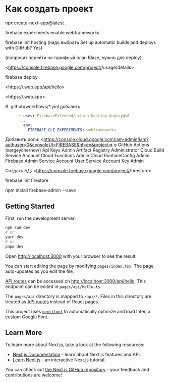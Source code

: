 
# Как создать проект

npx create-next-app@latest .

firebase experiments:enable webframeworks

firebase init hosting
(надо выбрать Set up automatic builds and deploys with GitHub? Yes)

(попросит перейти на тарифный план Blaze, нужно для deploy)

<https://console.firebase.google.com/project/<project-id>/usage/details>

firebase deploy

<https://<project-id>.web.app/api/hello>

<https://<project-id>.web.app>

В .github/workflows/*.yml добавить 
```yml
      - uses: FirebaseExtended/action-hosting-deploy@v0
      ...
        env:
          FIREBASE_CLI_EXPERIMENTS: webframeworks
```

Добавить роли:
<https://console.cloud.google.com/iam-admin/iam?authuser=0&consoleUI=FIREBASE&hl=en&project=<project-id>>
в GitHub Actions (sergeychernov/<project-id>)
Api Keys Admin
Artifact Registry Administrator
Cloud Build Service Account
Cloud Functions Admin
Cloud RuntimeConfig Admin
Firebase Admin
Service Account User
Service Account Key Admin

Создать БД:
<https://console.firebase.google.com/project/<project-id>/firestore>

firebase init firestore

npm install firebase-admin --save

## Getting Started

First, run the development server:

```bash
npm run dev
# or
yarn dev
# or
pnpm dev
```

Open [http://localhost:3000](http://localhost:3000) with your browser to see the result.

You can start editing the page by modifying `pages/index.tsx`. The page auto-updates as you edit the file.

[API routes](https://nextjs.org/docs/api-routes/introduction) can be accessed on [http://localhost:3000/api/hello](http://localhost:3000/api/hello). This endpoint can be edited in `pages/api/hello.ts`.

The `pages/api` directory is mapped to `/api/*`. Files in this directory are treated as [API routes](https://nextjs.org/docs/api-routes/introduction) instead of React pages.

This project uses [`next/font`](https://nextjs.org/docs/basic-features/font-optimization) to automatically optimize and load Inter, a custom Google Font.

## Learn More

To learn more about Next.js, take a look at the following resources:

- [Next.js Documentation](https://nextjs.org/docs) - learn about Next.js features and API.
- [Learn Next.js](https://nextjs.org/learn) - an interactive Next.js tutorial.

You can check out [the Next.js GitHub repository](https://github.com/vercel/next.js/) - your feedback and contributions are welcome!
